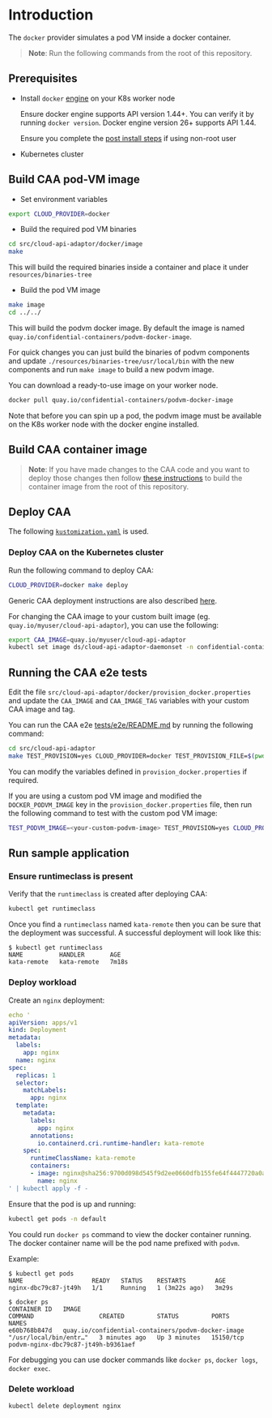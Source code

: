 # Introduction

The `docker` provider simulates a pod VM inside a docker container.

> **Note**: Run the following commands from the root of this repository.

## Prerequisites

- Install `docker` [engine](https://docs.docker.com/engine/install/) on your K8s worker node

  Ensure docker engine supports API version 1.44+. You can verify it by running 
  `docker version`.
  Docker engine version 26+ supports API 1.44.

  Ensure you complete the [post install steps](https://docs.docker.com/engine/install/linux-postinstall/) if using non-root user
  
  
- Kubernetes cluster

## Build CAA pod-VM image

- Set environment variables

```bash
export CLOUD_PROVIDER=docker
```

- Build the required pod VM binaries
 
```bash
cd src/cloud-api-adaptor/docker/image
make
```

This will build the required binaries inside a container and place 
it under `resources/binaries-tree`

- Build the pod VM image

```bash
make image
cd ../../
```

This will build the podvm docker image. By default the image is named `quay.io/confidential-containers/podvm-docker-image`.

For quick changes you can just build the binaries of podvm components and update `./resources/binaries-tree/usr/local/bin` with the new
components and run `make image` to build a new podvm image.

You can download a ready-to-use image on your worker node.

```bash
docker pull quay.io/confidential-containers/podvm-docker-image
```

Note that before you can spin up a pod, the podvm image must be available on the K8s worker node
with the docker engine installed.


## Build CAA container image

> **Note**: If you have made changes to the CAA code and you want to deploy those changes then follow [these instructions](https://github.com/confidential-containers/cloud-api-adaptor/blob/main/src/cloud-api-adaptor/install/README.md#building-custom-cloud-api-adaptor-image) to build the container image from the root of this repository.

## Deploy CAA

The following [`kustomization.yaml`](../install/overlays/docker/kustomization.yaml) is used.


### Deploy CAA on the Kubernetes cluster

Run the following command to deploy CAA:

```bash
CLOUD_PROVIDER=docker make deploy
```

Generic CAA deployment instructions are also described [here](../install/README.md).

For changing the CAA image to your custom built image (eg. `quay.io/myuser/cloud-api-adaptor`),
you can use the following:

```bash
export CAA_IMAGE=quay.io/myuser/cloud-api-adaptor
kubectl set image ds/cloud-api-adaptor-daemonset -n confidential-containers-system cloud-api-adaptor-con="$CAA_IMAGE"
```

## Running the CAA e2e tests

Edit the file `src/cloud-api-adaptor/docker/provision_docker.properties` and update the `CAA_IMAGE`
and `CAA_IMAGE_TAG` variables with your custom CAA image and tag.

You can run the CAA e2e [tests/e2e/README.md](../test/e2e/README.md) by running the following command:

```sh
cd src/cloud-api-adaptor
make TEST_PROVISION=yes CLOUD_PROVIDER=docker TEST_PROVISION_FILE=$(pwd)/docker/provision_docker.properties test-e2e
```

You can modify the variables defined in `provision_docker.properties` if required.

If you are using a custom pod VM image and modified the `DOCKER_PODVM_IMAGE` key
in the `provision_docker.properties` file, then run the following command to test with the custom pod VM image:

```sh
TEST_PODVM_IMAGE=<your-custom-podvm-image> TEST_PROVISION=yes CLOUD_PROVIDER=docker TEST_PROVISION_FILE=$(pwd)/docker/provision_docker.properties test-e2e
```

## Run sample application

### Ensure runtimeclass is present

Verify that the `runtimeclass` is created after deploying CAA:

```bash
kubectl get runtimeclass
```

Once you find a `runtimeclass` named `kata-remote` then you can be sure that the deployment was successful. A successful deployment will look like this:

```console
$ kubectl get runtimeclass
NAME          HANDLER       AGE
kata-remote   kata-remote   7m18s
```

### Deploy workload

Create an `nginx` deployment:

```yaml
echo '
apiVersion: apps/v1
kind: Deployment
metadata:
  labels:
    app: nginx
  name: nginx
spec:
  replicas: 1
  selector:
    matchLabels:
      app: nginx
  template:
    metadata:
      labels:
        app: nginx
      annotations:
        io.containerd.cri.runtime-handler: kata-remote
    spec:
      runtimeClassName: kata-remote
      containers:
      - image: nginx@sha256:9700d098d545f9d2ee0660dfb155fe64f4447720a0a763a93f2cf08997227279
        name: nginx
' | kubectl apply -f -
```

Ensure that the pod is up and running:

```bash
kubectl get pods -n default
```

You could run `docker ps` command to view the docker container running. 
The docker container name will be the pod name prefixed with `podvm`.

Example:

```
$ kubectl get pods
NAME                   READY   STATUS    RESTARTS        AGE
nginx-dbc79c87-jt49h   1/1     Running   1 (3m22s ago)   3m29s

$ docker ps
CONTAINER ID   IMAGE                                                COMMAND                  CREATED         STATUS         PORTS       NAMES
e60b768b847d   quay.io/confidential-containers/podvm-docker-image   "/usr/local/bin/entr…"   3 minutes ago   Up 3 minutes   15150/tcp   podvm-nginx-dbc79c87-jt49h-b9361aef
``` 

For debugging you can use docker commands like `docker ps`, `docker logs`, `docker exec`.

### Delete workload

```sh
kubectl delete deployment nginx
```